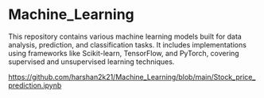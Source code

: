 # Machine_Learning
This repository contains various machine learning models built for data analysis, prediction, and classification tasks. It includes implementations using frameworks like Scikit-learn, TensorFlow, and PyTorch, covering supervised and unsupervised learning techniques.

https://github.com/harshan2k21/Machine_Learning/blob/main/Stock_price_prediction.ipynb
